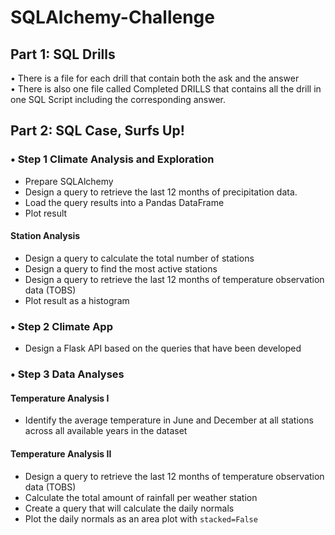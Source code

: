# SQLAlchemy-Challenge
  
## Part 1: SQL Drills  
•	There is a file for each drill that contain both the ask and the answer   
•	There is also one file called Completed DRILLS that contains all the drill in one SQL Script including the corresponding answer.  
## Part 2: SQL Case, Surfs Up!
### •	Step 1 Climate Analysis and Exploration   
  - Prepare SQLAlchemy 
  - Design a query to retrieve the last 12 months of precipitation data. 
  - Load the query results into a Pandas DataFrame   
  - Plot result
#### Station Analysis  
  - Design a query to calculate the total number of stations 
  - Design a query to find the most active stations
  - Design a query to retrieve the last 12 months of temperature observation data (TOBS)   
  - Plot result as a histogram   
### •	Step 2 Climate App  
  - Design a Flask API based on the queries that have been developed 
### •	Step 3 Data Analyses  
#### Temperature Analysis  I  
  - Identify the average temperature in June and December at all stations across all available years in the dataset
#### Temperature Analysis  II  
  - Design a query to retrieve the last 12 months of temperature observation data (TOBS)   
  - Calculate the total amount of rainfall per weather station  
  - Create a query that will calculate the daily normals
  - Plot the daily normals as an area plot with `stacked=False`
